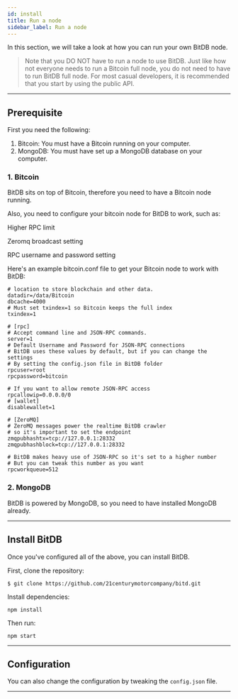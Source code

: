 ```yaml
---
id: install
title: Run a node
sidebar_label: Run a node
---
```


In this section, we will take a look at how you can run your own BitDB node.

> Note that you DO NOT have to run a node to use BitDB. Just like how not everyone needs to run a Bitcoin full node, you do not need to have to run BitDB full node.
> For most casual developers, it is recommended that you start by using the public API.

---

## Prerequisite

First you need the following:

1. Bitcoin: You must have a Bitcoin running on your computer.
2. MongoDB: You must have set up a MongoDB database on your computer.

### 1. Bitcoin

BitDB sits on top of Bitcoin, therefore you need to have a Bitcoin node running.

Also, you need to configure your bitcoin node for BitDB to work, such as:

Higher RPC limit

Zeromq broadcast setting

RPC username and password setting

Here's an example bitcoin.conf file to get your Bitcoin node to work with BitDB:

```
# location to store blockchain and other data.
datadir=/data/Bitcoin
dbcache=4000
# Must set txindex=1 so Bitcoin keeps the full index
txindex=1
​
# [rpc]
# Accept command line and JSON-RPC commands.
server=1
# Default Username and Password for JSON-RPC connections
# BitDB uses these values by default, but if you can change the settings
# By setting the config.json file in BitDB folder
rpcuser=root
rpcpassword=bitcoin
​
# If you want to allow remote JSON-RPC access
rpcallowip=0.0.0.0/0
# [wallet]
disablewallet=1
​
# [ZeroMQ]
# ZeroMQ messages power the realtime BitDB crawler
# so it's important to set the endpoint
zmqpubhashtx=tcp://127.0.0.1:28332
zmqpubhashblock=tcp://127.0.0.1:28332
​
# BitDB makes heavy use of JSON-RPC so it's set to a higher number
# But you can tweak this number as you want
rpcworkqueue=512
```

### 2. MongoDB

BitDB is powered by MongoDB, so you need to have installed MongoDB already.

---

## Install BitDB

Once you've configured all of the above, you can install BitDB.

First, clone the repository:

```
$ git clone https://github.com/21centurymotorcompany/bitd.git
```

Install dependencies:

```
npm install
```

Then run:

```
npm start
```

---

## Configuration

You can also change the configuration by tweaking the `config.json` file.

---

